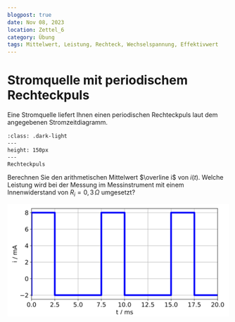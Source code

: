 ```yaml
---
blogpost: true
date: Nov 08, 2023
location: Zettel_6
category: Übung
tags: Mittelwert, Leistung, Rechteck, Wechselspannung, Effektivwert
---
```


# Stromquelle mit periodischem Rechteckpuls

Eine Stromquelle liefert Ihnen einen periodischen Rechteckpuls laut dem angegebenen Stromzeitdiagramm.

```{figure} pictures/rechteck_schaltung.png
:class: .dark-light
---
height: 150px
---
Rechteckpuls
```

Berechnen Sie den arithmetischen Mittelwert $\overline i$ von $i(t)$.
Welche Leistung wird bei der Messung im Messinstrument mit einem Innenwiderstand von $R_i = 0{,}3\,\Omega$ umgesetzt?

![png](pictures/rechteck.png)
